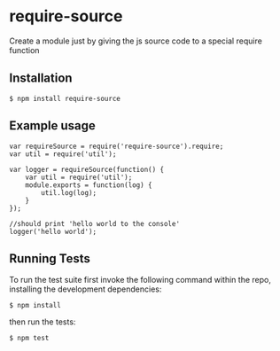 # require-source

  Create a module just by giving the js source code to a special require function

## Installation

    $ npm install require-source

## Example usage

    var requireSource = require('require-source').require;
    var util = require('util');

    var logger = requireSource(function() {
        var util = require('util');
        module.exports = function(log) {
            util.log(log);
        }
    });

    //should print 'hello world to the console' 
    logger('hello world');

## Running Tests

To run the test suite first invoke the following command within the repo, installing the development dependencies:

    $ npm install

then run the tests:

    $ npm test


